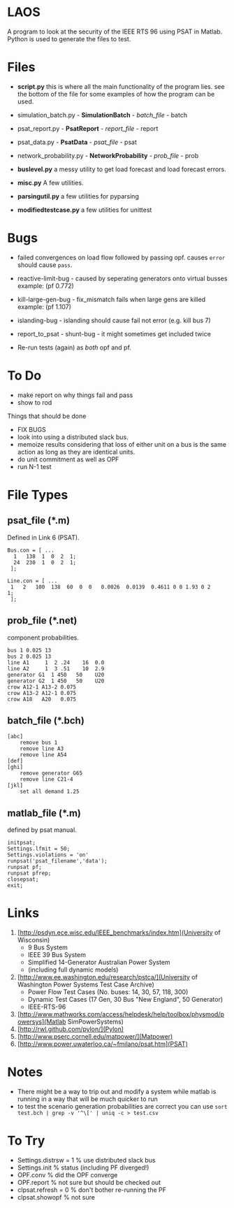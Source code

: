 LAOS
====

A program to look at the security of the IEEE RTS 96 using PSAT in Matlab. Python is used to generate the files to test. 

Files
=====

 * **script.py** this is where all the main functionality of the program lies. see the bottom of the file for some examples of how the program can be used.

 * simulation_batch.py - **SimulationBatch** - *batch_file* - batch

 * psat_report.py - **PsatReport** - *report_file* - report

 * psat_data.py - **PsatData** - *psat_file* - psat

 * network_probability.py - **NetworkProbability** - *prob_file* - prob

 * **buslevel.py** a messy utility to get load forecast and load forecast errors. 

 * **misc.py** A few utilities.

 * **parsingutil.py** a few utilities for pyparsing

 * **modifiedtestcase.py** a few utilities for unittest

Bugs
====

 + failed convergences on load flow followed by passing opf. causes `error` should cause `pass`.
 + reactive-limit-bug - caused by seperating generators onto virtual busses 
                        example: (pf 0.772)
 + kill-large-gen-bug - fix_mismatch fails when large gens are killed 
                        example: (pf 1.107)
 + islanding-bug - islanding should cause fail not error (e.g. kill bus 7)
 + report_to_psat - shunt-bug - it might sometimes get included twice

 + Re-run tests (again) as *both* opf and pf.

To Do
====

 - make report on why things fail and pass 
 - show to rod


Things that should be done

 - FIX BUGS
 - look into using a distributed slack bus.
 - memoize results considering that loss of either unit on a bus is the same 
   action as long as they are identical units.
 - do unit commitment as well as OPF
 - run N-1 test
 
 


File Types
==========

psat_file (*.m)
----

Defined in Link 6 (PSAT). 

    Bus.con = [ ... 
      1   138  1  0  2  1;
      24  230  1  0  2  1;
     ];
     
    Line.con = [ ... 
     1   2   100  138  60  0  0   0.0026  0.0139  0.4611 0 0 1.93 0 2    1;
     ];

prob_file (*.net)
----

component probabilities. 

    bus 1 0.025 13 
    bus 2 0.025 13 
    line A1     1  2 .24    16  0.0
    line A2     1  3 .51    10  2.9
    generator G1  1 450   50    U20               
    generator G2  1 450   50    U20           
    crow A12-1 A13-2 0.075
    crow A13-2 A12-1 0.075
    crow A18   A20   0.075

batch_file (*.bch)
----

    [abc]
        remove bus 1
        remove line A3
        remove line A54
    [def]
    [ghi]
        remove generator G65
        remove line C21-4
    [jkl]
        set all demand 1.25

matlab_file (*.m)
----

defined by psat manual.

    initpsat;
    Settings.lfmit = 50;
    Settings.violations = 'on'
    runpsat('psat_filename','data');
    runpsat pf;
    runpsat pfrep;
    closepsat;
    exit;

Links
=====

 1. [http://psdyn.ece.wisc.edu/IEEE_benchmarks/index.htm](University of Wisconsin) 
     * 9 Bus System
     * IEEE 39 Bus System
     * Simplified 14-Generator Australian Power System
     * (including full dynamic models)
 2. [http://www.ee.washington.edu/research/pstca/](University of Washington Power Systems Test Case Archive)
     * Power Flow Test Cases (No. buses: 14, 30, 57, 118, 300)
     * Dynamic Test Cases (17 Gen, 30 Bus "New England", 50 Generator)
     * IEEE-RTS-96
 3. [http://www.mathworks.com/access/helpdesk/help/toolbox/physmod/powersys](Matlab SimPowerSystems)
 4. [http://rwl.github.com/pylon/](Pylon)
 5. [http://www.pserc.cornell.edu/matpower/](Matpower)
 6. [http://www.power.uwaterloo.ca/~fmilano/psat.htm](PSAT)

Notes
=====

 * There might be a way to trip out and modify a system while matlab is running in a way that will be much quicker to run
 * to test the scenario generation probabilities are correct you can use `sort test.bch | grep -v '^\[' | uniq -c > test.csv`

To Try
======

 - Settings.distrsw = 1 % use distributed slack bus
 - Settings.init % status (including PF diverged!)
 - OPF.conv % did the OPF converge
 - OPF.report % not sure but should be checked out
 - clpsat.refresh = 0 % don't bother re-running the PF
 - clpsat.showopf % not sure

 

